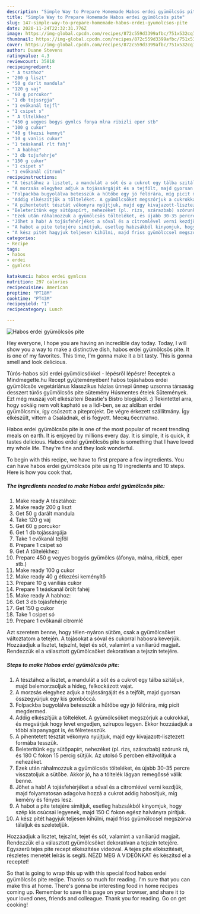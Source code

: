 ```yaml
---
description: "Simple Way to Prepare Homemade Habos erdei gyümölcsös pite"
title: "Simple Way to Prepare Homemade Habos erdei gyümölcsös pite"
slug: 147-simple-way-to-prepare-homemade-habos-erdei-gyumolcsos-pite
date: 2020-11-24T22:32:31.776Z
image: https://img-global.cpcdn.com/recipes/872c559d3399afbc/751x532cq70/habos-erdei-gyumolcsos-pite-recept-foto.jpg
thumbnail: https://img-global.cpcdn.com/recipes/872c559d3399afbc/751x532cq70/habos-erdei-gyumolcsos-pite-recept-foto.jpg
cover: https://img-global.cpcdn.com/recipes/872c559d3399afbc/751x532cq70/habos-erdei-gyumolcsos-pite-recept-foto.jpg
author: Duane Stevens
ratingvalue: 4.3
reviewcount: 35818
recipeingredient:
- " A tszthoz"
- "200 g liszt"
- "50 g darlt mandula"
- "120 g vaj"
- "60 g porcukor"
- "1 db tojssrgja"
- "1 evőkanál tejfl"
- "1 csipet s"
- " A tltelkhez"
- "450 g vegyes bogys gymlcs fonya mlna ribizli eper stb"
- "100 g cukor"
- "40 g tkezsi kemnyt"
- "10 g vanlis cukor"
- "1 teáskanál rlt fahj"
- " A habhoz"
- "3 db tojsfehrje"
- "150 g cukor"
- "1 csipet s"
- "1 evőkanál citroml"
recipeinstructions:
- "A tésztához a lisztet, a mandulát a sót és a cukrot egy tálba szitáljuk, majd belemorzsoljuk a hideg, felkockázott vajat."
- "A morzsás elegyhez adjuk a tojássárgáját és a tejfölt, majd gyorsan összegyúrjuk egy kis gombóccá."
- "Folpackba bugyolálva betesszük a hűtőbe egy jó félórára, míg picit megdermed."
- "Addig elkészítjük a tölteléket. A gyümölcsöket megszórjuk a cukrokkal, és megvárjuk hogy levet engedjen, szirupos legyen. Ekkor hozzáadjuk a többi alapanyagot is, és félretesszük."
- "A pihentetett tésztát vékonyra nyújtjuk, majd egy kivajazott-lisztezett formába tesszük."
- "Beleterítünk egy sütőpapírt, nehezéket (pl. rizs, szárazbab) szórunk rá, és 180 C fokon 15 percig sütjük. Az utolsó 5 percben eltávolítjuk a nehezéket."
- "Ezek után ráhalmozzuk a gyümölcsös tölteléket, és újabb 30-35 percre visszatoljuk a sütőbe. Akkor jó, ha a töltelék lágyan remegőssé válik benne."
- "Jöhet a hab! A tojásfehérjéket a sóval és a citromlével verni kezdjük, majd folyamatosan adagolva hozzá a cukrot addig habosítjuk, míg kemény és fényes lesz."
- "A habot a pite tetejére simítjuk, esetleg habzsákból kinyomjuk, hogy szép kis csúcsai legyenek, majd 150 C fokon egész halványra pirítjuk."
- "A kész pitét hagyjuk teljesen kihűlni, majd friss gyümölccsel megszórva tálaljuk és szeleteljük."
categories:
- Recipe
tags:
- habos
- erdei
- gymlcss

katakunci: habos erdei gymlcss 
nutrition: 297 calories
recipecuisine: American
preptime: "PT18M"
cooktime: "PT43M"
recipeyield: "1"
recipecategory: Lunch

---
```



![Habos erdei gyümölcsös pite](https://img-global.cpcdn.com/recipes/872c559d3399afbc/751x532cq70/habos-erdei-gyumolcsos-pite-recept-foto.jpg)

Hey everyone, I hope you are having an incredible day today. Today, I will show you a way to make a distinctive dish, habos erdei gyümölcsös pite. It is one of my favorites. This time, I'm gonna make it a bit tasty. This is gonna smell and look delicious.

Túrós-habos süti erdei gyümölcsökkel - lépésről lépésre! Receptek a Mindmegette.hu Recept gyűjteményében! habos tojáshabos erdei gyümölcsös vegetáriánus klasszikus házias ünnepi ünnep uzsonna társaság desszert túrós gyümölcsös pite sütemény Húsmentes ételek Sütemények. Ezt még muszáj volt elkészíteni Beastie&#39;s Bistro blogjából. :) Tekintettel arra, hogy sokáig nem volt kapható se a lidl-ben, se az aldiban erdei gyümölcsmix, így csúszott a piteprojekt. De végre érkezett szállítmány. Így elkészült, vittem a Családnak, el is fogyott.  Месяц бесплатно.

Habos erdei gyümölcsös pite is one of the most popular of recent trending meals on earth. It is enjoyed by millions every day. It is simple, it is quick, it tastes delicious. Habos erdei gyümölcsös pite is something that I have loved my whole life. They're fine and they look wonderful.


To begin with this recipe, we have to first prepare a few ingredients. You can have habos erdei gyümölcsös pite using 19 ingredients and 10 steps. Here is how you cook that.

<!--inarticleads1-->

##### The ingredients needed to make Habos erdei gyümölcsös pite:

1. Make ready  A tésztához:
1. Make ready 200 g liszt
1. Get 50 g darált mandula
1. Take 120 g vaj
1. Get 60 g porcukor
1. Get 1 db tojássárgája
1. Take 1 evőkanál tejföl
1. Prepare 1 csipet só
1. Get  A töltelékhez:
1. Prepare 450 g vegyes bogyós gyümölcs (áfonya, málna, ribizli, eper stb.)
1. Make ready 100 g cukor
1. Make ready 40 g étkezési keményítő
1. Prepare 10 g vaníliás cukor
1. Prepare 1 teáskanál őrölt fahéj
1. Make ready  A habhoz:
1. Get 3 db tojásfehérje
1. Get 150 g cukor
1. Take 1 csipet só
1. Prepare 1 evőkanál citromlé


Azt szeretem benne, hogy télen-nyáron sütöm, csak a gyümölcsöket változtatom a tetején. A tojásokat a sóval és cukorral habosra keverjük. Hozzáadjuk a lisztet, tejszínt, tejet és sót, valamint a vaníliarúd magjait. Rendezzük el a választott gyümölcsöket dekoratívan a tejszín tetejére. 

<!--inarticleads2-->

##### Steps to make Habos erdei gyümölcsös pite:

1. A tésztához a lisztet, a mandulát a sót és a cukrot egy tálba szitáljuk, majd belemorzsoljuk a hideg, felkockázott vajat.
1. A morzsás elegyhez adjuk a tojássárgáját és a tejfölt, majd gyorsan összegyúrjuk egy kis gombóccá.
1. Folpackba bugyolálva betesszük a hűtőbe egy jó félórára, míg picit megdermed.
1. Addig elkészítjük a tölteléket. A gyümölcsöket megszórjuk a cukrokkal, és megvárjuk hogy levet engedjen, szirupos legyen. Ekkor hozzáadjuk a többi alapanyagot is, és félretesszük.
1. A pihentetett tésztát vékonyra nyújtjuk, majd egy kivajazott-lisztezett formába tesszük.
1. Beleterítünk egy sütőpapírt, nehezéket (pl. rizs, szárazbab) szórunk rá, és 180 C fokon 15 percig sütjük. Az utolsó 5 percben eltávolítjuk a nehezéket.
1. Ezek után ráhalmozzuk a gyümölcsös tölteléket, és újabb 30-35 percre visszatoljuk a sütőbe. Akkor jó, ha a töltelék lágyan remegőssé válik benne.
1. Jöhet a hab! A tojásfehérjéket a sóval és a citromlével verni kezdjük, majd folyamatosan adagolva hozzá a cukrot addig habosítjuk, míg kemény és fényes lesz.
1. A habot a pite tetejére simítjuk, esetleg habzsákból kinyomjuk, hogy szép kis csúcsai legyenek, majd 150 C fokon egész halványra pirítjuk.
1. A kész pitét hagyjuk teljesen kihűlni, majd friss gyümölccsel megszórva tálaljuk és szeleteljük.


Hozzáadjuk a lisztet, tejszínt, tejet és sót, valamint a vaníliarúd magjait. Rendezzük el a választott gyümölcsöket dekoratívan a tejszín tetejére. Egyszerű tejes pite recept elkészítése videóval. A tejes pite elkészítését, részletes menetét leírás is segíti. NÉZD MEG A VIDEÓNKAT és készítsd el a receptet! 

So that is going to wrap this up with this special food habos erdei gyümölcsös pite recipe. Thanks so much for reading. I'm sure that you can make this at home. There's gonna be interesting food in home recipes coming up. Remember to save this page on your browser, and share it to your loved ones, friends and colleague. Thank you for reading. Go on get cooking!
